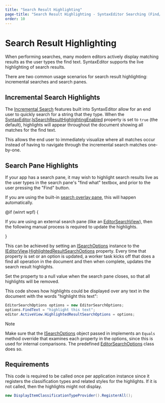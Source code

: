 ```yaml
---
title: "Search Result Highlighting"
page-title: "Search Result Highlighting - SyntaxEditor Searching (Find/Replace) Features"
order: 10
---
```

# Search Result Highlighting

When performing searches, many modern editors actively display matching results as the user types the find text.  SyntaxEditor supports the live highlighting of search results.

There are two common usage scenarios for search result highlighting:  incremental searches and search panes.

## Incremental Search Highlights

The [Incremental Search](incremental-search.md) features built into SyntaxEditor allow for an end user to quickly search for a string that they type.  When the [SyntaxEditor](xref:@ActiproUIRoot.Controls.SyntaxEditor.SyntaxEditor).[IsSearchResultHighlightingEnabled](xref:@ActiproUIRoot.Controls.SyntaxEditor.SyntaxEditor.IsSearchResultHighlightingEnabled) property is set to `true` (the default), highlights will appear throughout the document showing all matches for the find text.

This allows the end user to immediately visualize where all matches occur instead of having to navigate through the incremental search matches one-by-one.

## Search Pane Highlights

If your app has a search pane, it may wish to highlight search results live as the user types in the search pane's "find what" textbox, and prior to the user pressing the "Find" button.

If you are using the built-in [search overlay pane](search-overlay-pane.md), this will happen automatically.

@if (winrt wpf) {

If you are using an external search pane (like an [EditorSearchView](editor-search-view.md)), then the following manual process is required to update the highlights. 

}

This can be achieved by setting an [ISearchOptions](xref:ActiproSoftware.Text.Searching.ISearchOptions) instance to the [IEditorView](xref:@ActiproUIRoot.Controls.SyntaxEditor.IEditorView).[HighlightedResultSearchOptions](xref:@ActiproUIRoot.Controls.SyntaxEditor.IEditorView.HighlightedResultSearchOptions) property.  Every time that property is set or an option is updated, a worker task kicks off that does a find all operation in the document and then when complete, updates the search result highlights.

Set the property to a null value when the search pane closes, so that all highlights will be removed.

This code shows how highlights could be displayed over any text in the document with the words "highlight this text":

```csharp
EditorSearchOptions options = new EditorSearchOptions;
options.FindText = "highlight this text";
editor.ActiveView.HighlightedResultSearchOptions = options;
```

> [!NOTE]
> Make sure that the [ISearchOptions](xref:ActiproSoftware.Text.Searching.ISearchOptions) object passed in implements an `Equals` method override that examines each property in the options, since this is used for internal comparisons.  The predefined [EditorSearchOptions](xref:@ActiproUIRoot.Controls.SyntaxEditor.Implementation.EditorSearchOptions) class does so.

## Requirements

This code is required to be called once per application instance since it registers the classification types and related styles for the highlights.  If it is not called, then the highlights might not display.

```csharp
new DisplayItemClassificationTypeProvider().RegisterAll();
```
